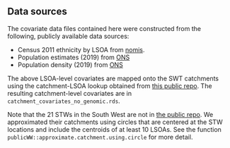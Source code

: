 ## Data sources

The covariate data files contained here were constructed from the following, publicly available data sources:
-  Census 2011 ethnicity by LSOA from [nomis](https://www.nomisweb.co.uk/query/construct/summary.asp?mode=construct&version=0&dataset=1087).
- Population estimates (2019) from [ONS](https://www.ons.gov.uk/peoplepopulationandcommunity/populationandmigration/populationestimates/datasets/lowersuperoutputareamidyearpopulationestimates)
- Population density (2019) from [ONS](https://www.ons.gov.uk/peoplepopulationandcommunity/populationandmigration/populationestimates/datasets/lowersuperoutputareapopulationdensity)

The above LSOA-level covariates are mapped onto the SWT catchments using the catchment-LSOA lookup obtained from [this public repo](https://github.com/tillahoffmann/wastewater-catchment-areas). The resulting catchment-level covariates are in `catchment_covariates_no_genomic.rds`.

Note that the 21 STWs in the South West are not in [the public repo](https://github.com/tillahoffmann/wastewater-catchment-areas). We approximated their catchments using circles that are centered at the STW locations and include the centroids of at least 10 LSOAs. See the function `publicWW::approximate.catchment.using.circle` for more detail.

